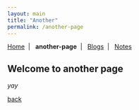 ```yaml
---
layout: main
title: "Another"
permalink: /another-page
---
```


<p class="navigation-bar">
  <a href="/index.html">Home</a>&nbsp;&nbsp;|&nbsp;&nbsp;
  <b>another-page</b>&nbsp;&nbsp;|&nbsp;&nbsp;
  <a href="/blogs.html">Blogs</a>&nbsp;&nbsp;|&nbsp;&nbsp;
  <a href="/notes.html">Notes</a>
</p>


## Welcome to another page

_yay_

[back](./)
